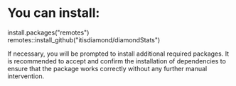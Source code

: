 # You can install:
install.packages("remotes")
remotes::install_github("itisdiamond/diamondStats")

If necessary, you will be prompted to install additional required packages.
It is recommended to accept and confirm the installation of dependencies to ensure that the package works correctly without any further manual intervention.

